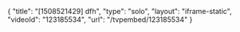 {
    "title": "[1508521429] dfh",
    "type": "solo",
    "layout": "iframe-static",
    "videoId": "123185534",
    "url": "\/tvpembed\/123185534"
}